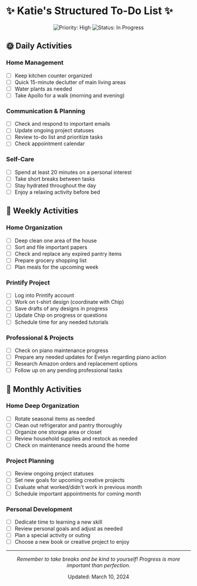 # ✨ Katie's Structured To-Do List ✨

<div align="center">
  <img src="https://img.shields.io/badge/Priority-High-red" alt="Priority: High">
  <img src="https://img.shields.io/badge/Status-In_Progress-brightgreen" alt="Status: In Progress">
</div>

## 🌞 Daily Activities

### Home Management
- [ ] Keep kitchen counter organized
- [ ] Quick 15-minute declutter of main living areas
- [ ] Water plants as needed
- [ ] Take Apollo for a walk (morning and evening)

### Communication & Planning
- [ ] Check and respond to important emails
- [ ] Update ongoing project statuses
- [ ] Review to-do list and prioritize tasks
- [ ] Check appointment calendar

### Self-Care
- [ ] Spend at least 20 minutes on a personal interest
- [ ] Take short breaks between tasks
- [ ] Stay hydrated throughout the day
- [ ] Enjoy a relaxing activity before bed

## 📅 Weekly Activities

### Home Organization
- [ ] Deep clean one area of the house
- [ ] Sort and file important papers
- [ ] Check and replace any expired pantry items
- [ ] Prepare grocery shopping list
- [ ] Plan meals for the upcoming week

### Printify Project
- [ ] Log into Printify account
- [ ] Work on t-shirt design (coordinate with Chip)
- [ ] Save drafts of any designs in progress
- [ ] Update Chip on progress or questions
- [ ] Schedule time for any needed tutorials

### Professional & Projects
- [ ] Check on piano maintenance progress
- [ ] Prepare any needed updates for Evelyn regarding piano action
- [ ] Research Amazon orders and replacement options
- [ ] Follow up on any pending professional tasks

## 📆 Monthly Activities

### Home Deep Organization
- [ ] Rotate seasonal items as needed
- [ ] Clean out refrigerator and pantry thoroughly
- [ ] Organize one storage area or closet
- [ ] Review household supplies and restock as needed
- [ ] Check on maintenance needs around the home

### Project Planning
- [ ] Review ongoing project statuses
- [ ] Set new goals for upcoming creative projects
- [ ] Evaluate what worked/didn't work in previous month
- [ ] Schedule important appointments for coming month

### Personal Development
- [ ] Dedicate time to learning a new skill
- [ ] Review personal goals and adjust as needed
- [ ] Plan a special activity or outing
- [ ] Choose a new book or creative project to enjoy

---

<div align="center">
  <p><i>Remember to take breaks and be kind to yourself! Progress is more important than perfection.</i></p>
  <p>Updated: March 10, 2024</p>
</div> 